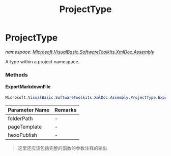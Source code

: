﻿---
title: ProjectType
---

# ProjectType
_namespace: [Microsoft.VisualBasic.SoftwareToolkits.XmlDoc.Assembly](N-Microsoft.VisualBasic.SoftwareToolkits.XmlDoc.Assembly.html)_

A type within a project namespace.

### Methods

#### ExportMarkdownFile
```csharp
Microsoft.VisualBasic.SoftwareToolkits.XmlDoc.Assembly.ProjectType.ExportMarkdownFile(System.String,System.String,System.Boolean)
```


|Parameter Name|Remarks|
|--------------|-------|
|folderPath|-|
|pageTemplate|-|
|hexoPublish|-|

> 这里还应该包括完整的函数的参数注释的输出





